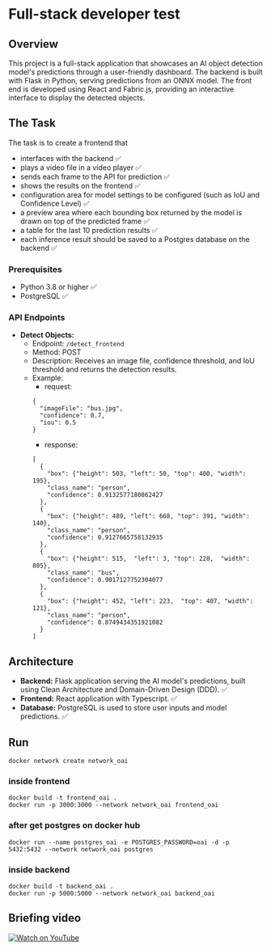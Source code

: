 # Full-stack developer test 

## Overview
This project is a full-stack application that showcases an AI object detection model's predictions through a user-friendly dashboard. 
The backend is built with Flask in Python, serving predictions from an ONNX model. 
The front end is developed using React and Fabric.js, providing an interactive interface to display the detected objects. 

## The Task
The task is to create a frontend that 
  - interfaces with the backend :white_check_mark:
  - plays a video file in a video player :white_check_mark:
  - sends each frame to the API for prediction :white_check_mark:
  - shows the results on the frontend :white_check_mark:
  - configuration area for model settings to be configured (such as IoU and Confidence Level) :white_check_mark:
  - a preview area where each bounding box returned by the model is drawn on top of the predicted frame :white_check_mark:
  - a table for the last 10 prediction results :white_check_mark:
  - each inference result should be saved to a Postgres database on the backend :white_check_mark:

### Prerequisites

- Python 3.8 or higher :white_check_mark:
- PostgreSQL :white_check_mark:

### API Endpoints

- **Detect Objects:**
  - Endpoint: `/detect_frontend`
  - Method: POST
  - Description: Receives an image file, confidence threshold, and IoU threshold and returns the detection results.
  - Example:
    - request:
    ```
    {
      "imageFile": "bus.jpg",
      "confidence": 0.7,
      "iou": 0.5
    }
    ```
    - response:
    ```
    [
      {
        "box": {"height": 503, "left": 50, "top": 400, "width": 195},
        "class_name": "person",
        "confidence": 0.9132577180862427
      },
      {
        "box": {"height": 489, "left": 668, "top": 391, "width": 140},
        "class_name": "person",
        "confidence": 0.9127665758132935
      },
      {
        "box": {"height": 515,  "left": 3, "top": 228,  "width": 805},
        "class_name": "bus",
        "confidence": 0.9017127752304077
      },
      {
        "box": {"height": 452, "left": 223,  "top": 407, "width": 121},
        "class_name": "person",
        "confidence": 0.8749434351921082
      }
    ]
    ```
## Architecture

- **Backend:** Flask application serving the AI model's predictions, built using Clean Architecture and Domain-Driven Design (DDD). :white_check_mark:
- **Frontend:** React application with Typescript. :white_check_mark:
- **Database:** PostgreSQL is used to store user inputs and model predictions. :white_check_mark:


## Run
```
docker network create network_oai
```

### inside frontend
```
docker build -t frontend_oai .
docker run -p 3000:3000 --network network_oai frontend_oai
```

### after get postgres on docker hub
```
docker run --name postgres_oai -e POSTGRES_PASSWORD=oai -d -p 5432:5432 --network network_oai postgres
```

### inside backend
```
docker build -t backend_oai .
docker run -p 5000:5000 --network network_oai backend_oai
```

## Briefing video
<a href="https://www.youtube.com/watch?v=i5jJhIHl2QQ" target="_blank">
  <img src="https://img.youtube.com/vi/i5jJhIHl2QQ/0.jpg" alt="Watch on YouTube">
</a>


